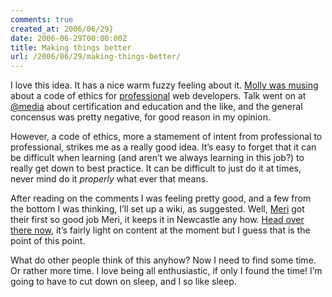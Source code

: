 ```yaml
---
comments: true
created_at: 2006/06/29}
date: 2006-06-29T00:00:00Z
title: Making things better
url: /2006/06/29/making-things-better/
---
```


<p>
I love this idea. It has a nice warm fuzzy feeling about it. <a href="http://www.molly.com/2006/06/27/web-professionals-code-of-ethics/">Molly was musing</a> about a code of ethics for <a href="http://www.molly.com/2005/11/14/web-standards-and-the-new-professionalism/">professional</a> web developers. Talk went on at <a href="http://vivabit.com/atmedia2006">@media</a> about certification and education and the like, and the general concensus was pretty negative, for good reason in my opinion.

</p>
<p>
However, a code of ethics, more a stamement of intent from professional to professional, strikes me as a really good idea. It’s easy to forget that it can be difficult when learning (and aren’t we always learning in this job?) to really get down to best practice. It can be difficult to just do it at times, never mind do it <em>properly</em> what ever that means.

</p>
<p>
After reading on the comments I was feeling pretty good, and a few from the bottom I was thinking, I’ll set up a wiki, as suggested. Well, <a href="http://www.meriwilliams.com">Meri</a> got their first so good job Meri, it keeps it in Newcastle any how. <a href="http://www.meriwilliams.com/ethics/index.php?title=Main_Page">Head over there now</a>, it’s fairly light on content at the moment but I guess that is the point of this point.

</p>
<p>
What do other people think of this anyhow? Now I need to find some time. Or rather more time. I love being all enthusiastic, if only I found the time! I’m going to have to cut down on sleep, and I so like sleep.

</p>
